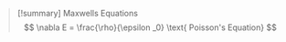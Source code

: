 	

>[!summary] Maxwells Equations
$$ \nabla E = \frac{\rho}{\epsilon _0} \text{                     Poisson's Equation}  $$  
